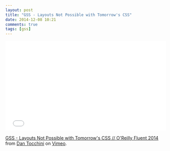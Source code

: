 ```yaml
---
layout: post
title: "GSS - Layouts Not Possible with Tomorrow's CSS"
date: 2014-12-08 10:21
comments: true
tags: [gss]
---
```

<iframe src="//player.vimeo.com/video/91393694?title=0&amp;byline=0" width="500" height="281" frameborder="0" webkitallowfullscreen mozallowfullscreen allowfullscreen></iframe> <p><a href="http://vimeo.com/91393694">GSS - Layouts Not Possible with Tomorrow's CSS // O'Reilly Fluent 2014</a> from <a href="http://vimeo.com/d4tocchini">Dan Tocchini</a> on <a href="https://vimeo.com">Vimeo</a>.</p>